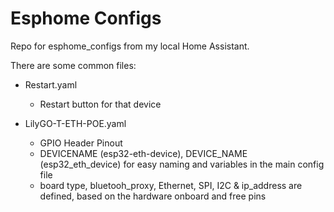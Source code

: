# Esphome Configs
Repo for esphome_configs from my local Home Assistant.

There are some common files:
  - Restart.yaml
    - Restart button for that device
    
  - LilyGO-T-ETH-POE.yaml
    - GPIO Header Pinout
    - DEVICENAME (esp32-eth-device), DEVICE_NAME (esp32_eth_device) for easy naming and variables in the main config file
    - board type, bluetooh_proxy, Ethernet, SPI, I2C & ip_address are defined, based on the hardware onboard and free pins
